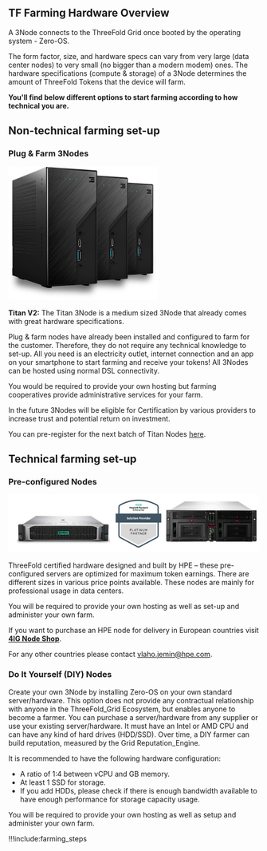 ## TF Farming Hardware Overview

A 3Node connects to the ThreeFold Grid once booted by the operating system - Zero-OS.

The form factor, size, and hardware specs can vary from very large (data center nodes) to very small (no bigger than a modern modem) ones. The hardware specifications (compute & storage) of a 3Node determines the amount of ThreeFold Tokens that the device will farm.

**You'll find below different options to start farming according to how technical you are.**

## Non-technical farming set-up

### Plug & Farm 3Nodes

![BT-Mazraa_3nodes](img/three3nodes.png)

**Titan V2:** The Titan 3Node is a medium sized 3Node that already comes with great hardware specifications.

Plug & farm nodes have already been installed and configured to farm for the customer. Therefore, they do not require any technical knowledge to set-up. All you need is an electricity outlet, internet connection and an app on your smartphone to start farming and receive your tokens! All 3Nodes can be hosted using normal DSL connectivity.

You would be required to provide your own hosting but farming cooperatives provide administrative services for your farm.

In the future 3Nodes will be eligible for Certification by various providers to increase trust and potential return on investment.

You can pre-register for the next batch of Titan Nodes [here](https://threefold.io/farming/pre-register).

## Technical farming set-up

### Pre-configured Nodes

![4ig ThreeFold Farming](img/4ignodes.jpg)

ThreeFold certified hardware designed and built by HPE – these pre-configured servers are optimized for maximum token earnings. There are different sizes in various price points available. These nodes are mainly for professional usage in data centers.

You will be required to provide your own hosting as well as set-up and administer your own farm.

If you want to purchase an HPE node for delivery in European countries visit **[4IG Node Shop](https://threefold.4ig.hu/)**.

For any other countries please contact vlaho.jemin@hpe.com.

### Do It Yourself (DIY) Nodes

Create your own 3Node by installing Zero-OS on your own standard server/hardware. This option does not provide any contractual relationship with anyone in the ThreeFold_Grid Ecosystem, but enables anyone to become a farmer. You can purchase a server/hardware from any supplier or use your existing server/hardware. It must have an Intel or AMD CPU and can have any kind of hard drives (HDD/SSD). Over time, a DIY farmer can build reputation, measured by the Grid Reputation_Engine.

It is recommended to have the following hardware configuration:

- A ratio of 1:4 between vCPU and GB memory.
- At least 1 SSD for storage.
- If you add HDDs, please check if there is enough bandwidth available to have enough performance for storage capacity usage.

You will be required to provide your own hosting as well as setup and administer your own farm.

<!-- > Note: Both the 'Pre-configured Nodes' and the 'DIY Nodes' require technical expertise to create your own farm and add your servers/ nodes to the ThreeFold_Grid. Learn more about it [here](https://sdk.threefold.io/#/farm_setup_management). -->

!!!include:farming_steps
